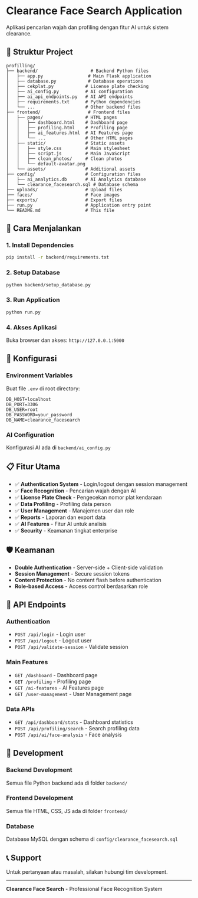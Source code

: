 # Clearance Face Search Application

Aplikasi pencarian wajah dan profiling dengan fitur AI untuk sistem clearance.

## 📁 Struktur Project

```
profilling/
├── backend/                    # Backend Python files
│   ├── app.py                 # Main Flask application
│   ├── database.py            # Database operations
│   ├── cekplat.py            # License plate checking
│   ├── ai_config.py          # AI configuration
│   ├── ai_api_endpoints.py   # AI API endpoints
│   ├── requirements.txt      # Python dependencies
│   └── ...                   # Other backend files
├── frontend/                  # Frontend files
│   ├── pages/                # HTML pages
│   │   ├── dashboard.html    # Dashboard page
│   │   ├── profiling.html    # Profiling page
│   │   ├── ai_features.html  # AI Features page
│   │   └── ...               # Other HTML pages
│   ├── static/               # Static assets
│   │   ├── style.css         # Main stylesheet
│   │   ├── script.js         # Main JavaScript
│   │   ├── clean_photos/     # Clean photos
│   │   └── default-avatar.png
│   └── assets/               # Additional assets
├── config/                   # Configuration files
│   ├── ai_analytics.db       # AI Analytics database
│   └── clearance_facesearch.sql # Database schema
├── uploads/                  # Upload files
├── faces/                    # Face images
├── exports/                  # Export files
├── run.py                    # Application entry point
└── README.md                 # This file
```

## 🚀 Cara Menjalankan

### 1. Install Dependencies
```bash
pip install -r backend/requirements.txt
```

### 2. Setup Database
```bash
python backend/setup_database.py
```

### 3. Run Application
```bash
python run.py
```

### 4. Akses Aplikasi
Buka browser dan akses: `http://127.0.0.1:5000`

## 🔧 Konfigurasi

### Environment Variables
Buat file `.env` di root directory:
```env
DB_HOST=localhost
DB_PORT=3306
DB_USER=root
DB_PASSWORD=your_password
DB_NAME=clearance_facesearch
```

### AI Configuration
Konfigurasi AI ada di `backend/ai_config.py`

## 📋 Fitur Utama

- ✅ **Authentication System** - Login/logout dengan session management
- ✅ **Face Recognition** - Pencarian wajah dengan AI
- ✅ **License Plate Check** - Pengecekan nomor plat kendaraan
- ✅ **Data Profiling** - Profiling data person
- ✅ **User Management** - Manajemen user dan role
- ✅ **Reports** - Laporan dan export data
- ✅ **AI Features** - Fitur AI untuk analisis
- ✅ **Security** - Keamanan tingkat enterprise

## 🛡️ Keamanan

- **Double Authentication** - Server-side + Client-side validation
- **Session Management** - Secure session tokens
- **Content Protection** - No content flash before authentication
- **Role-based Access** - Access control berdasarkan role

## 📝 API Endpoints

### Authentication
- `POST /api/login` - Login user
- `POST /api/logout` - Logout user
- `POST /api/validate-session` - Validate session

### Main Features
- `GET /dashboard` - Dashboard page
- `GET /profiling` - Profiling page
- `GET /ai-features` - AI Features page
- `GET /user-management` - User Management page

### Data APIs
- `GET /api/dashboard/stats` - Dashboard statistics
- `POST /api/profiling/search` - Search profiling data
- `POST /api/ai/face-analysis` - Face analysis

## 🔄 Development

### Backend Development
Semua file Python backend ada di folder `backend/`

### Frontend Development
Semua file HTML, CSS, JS ada di folder `frontend/`

### Database
Database MySQL dengan schema di `config/clearance_facesearch.sql`

## 📞 Support

Untuk pertanyaan atau masalah, silakan hubungi tim development.

---
**Clearance Face Search** - Professional Face Recognition System
